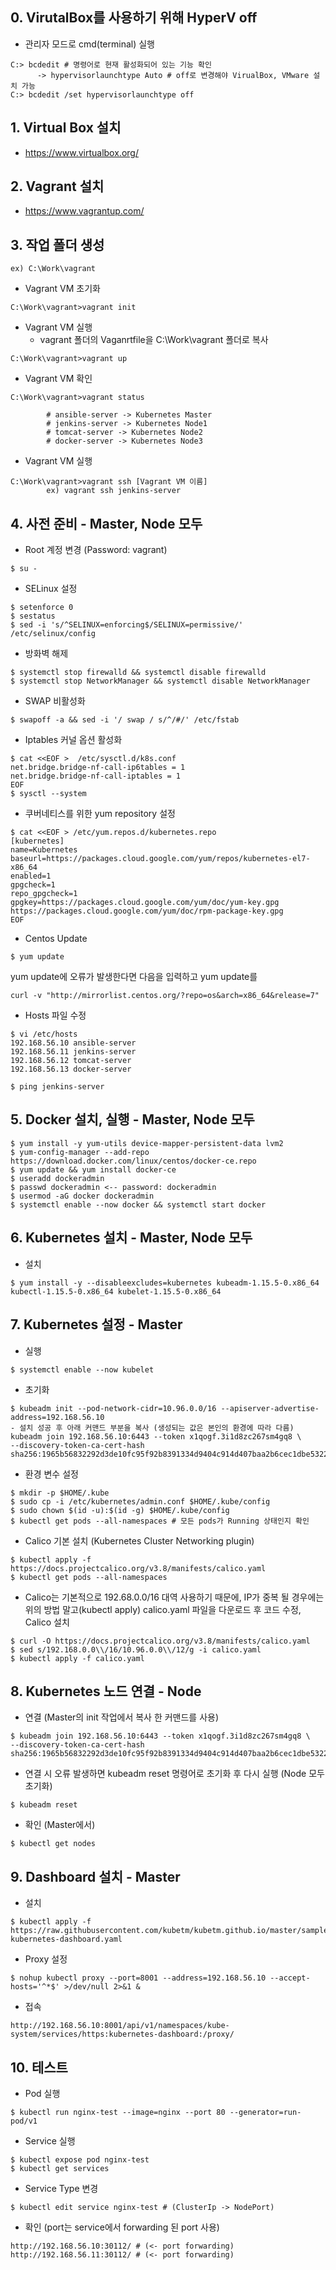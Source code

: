 ## 0. VirutalBox를 사용하기 위해 HyperV off

- 관리자 모드로 cmd(terminal) 실행

```
C:> bcdedit # 명령어로 현재 활성화되어 있는 기능 확인 
      -> hypervisorlaunchtype Auto # off로 변경해야 VirualBox, VMware 설치 가능
C:> bcdedit /set hypervisorlaunchtype off
```

## 1. Virtual Box 설치

- https://www.virtualbox.org/

## 2. Vagrant 설치

- https://www.vagrantup.com/

## 3. 작업 폴더 생성

```
ex) C:\Work\vagrant
```

- Vagrant VM 초기화

```
C:\Work\vagrant>vagrant init
```

- Vagrant VM 실행
  - vagrant 폴더의 Vaganrtfile을 C:\Work\vagrant 폴더로 복사

```
C:\Work\vagrant>vagrant up
```

- Vagrant VM 확인

```
C:\Work\vagrant>vagrant status
    
        # ansible-server -> Kubernetes Master
        # jenkins-server -> Kubernetes Node1
        # tomcat-server -> Kubernetes Node2
        # docker-server -> Kubernetes Node3
```

- Vagrant VM 실행

```
C:\Work\vagrant>vagrant ssh [Vagrant VM 이름] 
        ex) vagrant ssh jenkins-server
```

## 4. 사전 준비 - Master, Node 모두

- Root 계정 변경 (Password: vagrant)

```
$ su - 
```

- SELinux 설정

```
$ setenforce 0
$ sestatus
$ sed -i 's/^SELINUX=enforcing$/SELINUX=permissive/' /etc/selinux/config
```

- 방화벽 해제

```
$ systemctl stop firewalld && systemctl disable firewalld
$ systemctl stop NetworkManager && systemctl disable NetworkManager
```

- SWAP 비활성화

```
$ swapoff -a && sed -i '/ swap / s/^/#/' /etc/fstab
```

- Iptables 커널 옵션 활성화

```
$ cat <<EOF >  /etc/sysctl.d/k8s.conf
net.bridge.bridge-nf-call-ip6tables = 1
net.bridge.bridge-nf-call-iptables = 1
EOF
$ sysctl --system
```

- 쿠버네티스를 위한 yum repository 설정

```
$ cat <<EOF > /etc/yum.repos.d/kubernetes.repo
[kubernetes]
name=Kubernetes
baseurl=https://packages.cloud.google.com/yum/repos/kubernetes-el7-x86_64
enabled=1
gpgcheck=1
repo_gpgcheck=1
gpgkey=https://packages.cloud.google.com/yum/doc/yum-key.gpg https://packages.cloud.google.com/yum/doc/rpm-package-key.gpg
EOF
```

- Centos Update

```
$ yum update
```
yum update에 오류가 발생한다면 다음을 입력하고 yum update를 
```
curl -v "http://mirrorlist.centos.org/?repo=os&arch=x86_64&release=7"
```
- Hosts 파일 수정

```
$ vi /etc/hosts
192.168.56.10 ansible-server
192.168.56.11 jenkins-server
192.168.56.12 tomcat-server
192.168.56.13 docker-server

$ ping jenkins-server 
```

## 5. Docker 설치, 실행 - Master, Node 모두

```
$ yum install -y yum-utils device-mapper-persistent-data lvm2 
$ yum-config-manager --add-repo https://download.docker.com/linux/centos/docker-ce.repo
$ yum update && yum install docker-ce
$ useradd dockeradmin
$ passwd dockeradmin <-- password: dockeradmin
$ usermod -aG docker dockeradmin
$ systemctl enable --now docker && systemctl start docker
```

## 6. Kubernetes 설치 - Master, Node 모두

- 설치

```
$ yum install -y --disableexcludes=kubernetes kubeadm-1.15.5-0.x86_64 kubectl-1.15.5-0.x86_64 kubelet-1.15.5-0.x86_64
```

## 7. Kubernetes 설정 - Master

- 실행

```
$ systemctl enable --now kubelet
```

- 초기화

```
$ kubeadm init --pod-network-cidr=10.96.0.0/16 --apiserver-advertise-address=192.168.56.10
- 설치 성공 후 아래 커맨드 부분을 복사 (생성되는 값은 본인의 환경에 따라 다름)
kubeadm join 192.168.56.10:6443 --token x1qogf.3i1d8zc267sm4gq8 \
--discovery-token-ca-cert-hash sha256:1965b56832292d3de10fc95f92b8391334d9404c914d407baa2b6cec1dbe5322
```

- 환경 변수 설정

```
$ mkdir -p $HOME/.kube
$ sudo cp -i /etc/kubernetes/admin.conf $HOME/.kube/config
$ sudo chown $(id -u):$(id -g) $HOME/.kube/config
$ kubectl get pods --all-namespaces # 모든 pods가 Running 상태인지 확인 
```

- Calico 기본 설치 (Kubernetes Cluster Networking plugin)

```
$ kubectl apply -f https://docs.projectcalico.org/v3.8/manifests/calico.yaml
$ kubectl get pods --all-namespaces
```

- Calico는 기본적으로 192.68.0.0/16 대역 사용하기 때문에, IP가 중복 될 경우에는 위의 방법 말고(kubectl apply) calico.yaml 파일을 다운로드 후 코드 수정, Calico 설치

```
$ curl -O https://docs.projectcalico.org/v3.8/manifests/calico.yaml  
$ sed s/192.168.0.0\\/16/10.96.0.0\\/12/g -i calico.yaml
$ kubectl apply -f calico.yaml
```

## 8. Kubernetes 노드 연결 - Node

- 연결 (Master의 init 작업에서 복사 한 커맨드를 사용)

```
$ kubeadm join 192.168.56.10:6443 --token x1qogf.3i1d8zc267sm4gq8 \
--discovery-token-ca-cert-hash sha256:1965b56832292d3de10fc95f92b8391334d9404c914d407baa2b6cec1dbe5322  
```

- 연결 시 오류 발생하면 kubeadm reset 명령어로 초기화 후 다시 실행 (Node 모두 초기화)

```
$ kubeadm reset
```

- 확인 (Master에서)

```
$ kubectl get nodes
```

## 9. Dashboard 설치 - Master

- 설치

```
$ kubectl apply -f https://raw.githubusercontent.com/kubetm/kubetm.github.io/master/sample/practice/appendix/gcp-kubernetes-dashboard.yaml
```

- Proxy 설정

```
$ nohup kubectl proxy --port=8001 --address=192.168.56.10 --accept-hosts='^*$' >/dev/null 2>&1 &
```

- 접속

```
http://192.168.56.10:8001/api/v1/namespaces/kube-system/services/https:kubernetes-dashboard:/proxy/
```

## 10. 테스트

- Pod 실행

```
$ kubectl run nginx-test --image=nginx --port 80 --generator=run-pod/v1
```

- Service 실행

```
$ kubectl expose pod nginx-test 
$ kubectl get services
```

- Service Type 변경

```
$ kubectl edit service nginx-test # (ClusterIp -> NodePort)
```

- 확인 (port는 service에서 forwarding 된 port 사용)

```
http://192.168.56.10:30112/ # (<- port forwarding)
http://192.168.56.11:30112/ # (<- port forwarding)
```

